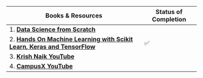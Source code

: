 | Books & Resources | Status of Completion |
| ----- | -----|
| 1. [**Data Science from Scratch**](https://github.com/regmi-saugat/66Days_MachineLearning/blob/main/Resources/03_DataScience%20Scratch.pdf) | |
| 2. [**Hands On Machine Learning with Scikit Learn, Keras and TensorFlow**](https://github.com/regmi-saugat/66Days_MachineLearning/blob/main/Resources/01_Hands_on_ML.pdf) | :white_check_mark: |
| 3. [**Krish Naik YouTube**](https://www.youtube.com/user/krishnaik06) | |
| 4. [**CampusX YouTube**](https://www.youtube.com/c/CampusX-official) | | 
